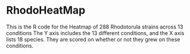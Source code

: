 # RhodoHeatMap
This is the R code for the Heatmap of 288 Rhodotorula strains across 13 conditions 
The Y axis includes the 13 different conditions, and the X axis lists 18 species. They are scored on whether or not they grew on these conditions. 
